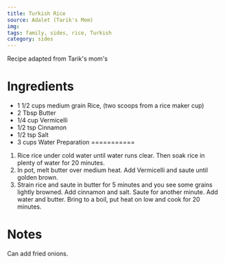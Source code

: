 ```yaml
---
title: Turkish Rice
source: Adalet (Tarik's Mom)
img:
tags: family, sides, rice, Turkish
category: sides
---
```


Recipe adapted from Tarik's mom's

Ingredients
===========

* 1 1/2 cups medium grain Rice, (two scoops from a rice maker cup)
* 2 Tbsp Butter
* 1/4 cup Vermicelli
* 1/2 tsp Cinnamon
* 1/2 tsp Salt
* 3 cups Water
Preparation
===========
1. Rice rice under cold water until water runs clear. Then soak rice in plenty of water for 20 minutes.
2. In pot, melt butter over medium heat. Add Vermicelli and saute until golden brown.
3. Strain rice and saute in butter for 5 minutes and you see some grains lightly browned. Add cinnamon and salt. Saute for another minute. Add water and butter. Bring to a boil, put heat on low and cook for 20 minutes.

Notes
=====

Can add fried onions.
